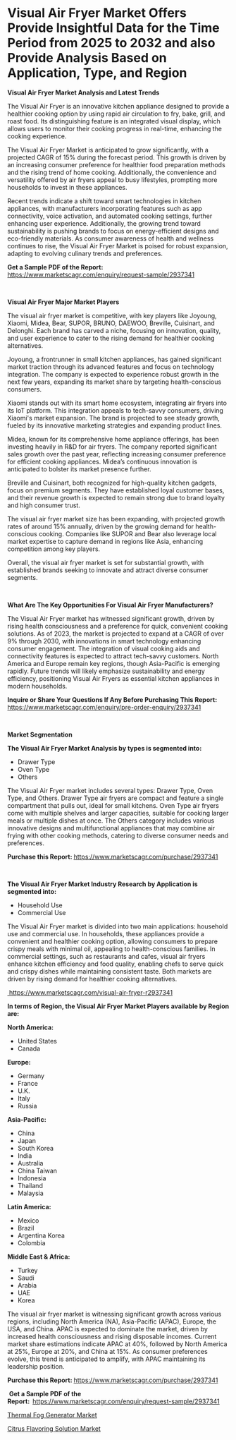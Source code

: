 <p><h1>Visual Air Fryer Market Offers Provide Insightful Data for the Time Period from 2025 to 2032 and also Provide Analysis Based on Application, Type, and Region</h1></p><p><strong>Visual Air Fryer Market Analysis and Latest Trends</strong></p>
<p><p>The Visual Air Fryer is an innovative kitchen appliance designed to provide a healthier cooking option by using rapid air circulation to fry, bake, grill, and roast food. Its distinguishing feature is an integrated visual display, which allows users to monitor their cooking progress in real-time, enhancing the cooking experience. </p><p>The Visual Air Fryer Market is anticipated to grow significantly, with a projected CAGR of 15% during the forecast period. This growth is driven by an increasing consumer preference for healthier food preparation methods and the rising trend of home cooking. Additionally, the convenience and versatility offered by air fryers appeal to busy lifestyles, prompting more households to invest in these appliances. </p><p>Recent trends indicate a shift toward smart technologies in kitchen appliances, with manufacturers incorporating features such as app connectivity, voice activation, and automated cooking settings, further enhancing user experience. Additionally, the growing trend toward sustainability is pushing brands to focus on energy-efficient designs and eco-friendly materials. As consumer awareness of health and wellness continues to rise, the Visual Air Fryer Market is poised for robust expansion, adapting to evolving culinary trends and preferences.</p></p>
<p><strong>Get a Sample PDF of the Report:&nbsp;</strong> <a href="https://www.marketscagr.com/enquiry/request-sample/2937341?utm_campaign=1901&utm_medium=2&utm_source=Github&utm_content=ia&utm_term=14032025&utm_id=visual-air-fryer">https://www.marketscagr.com/enquiry/request-sample/2937341</a></p>
<p>&nbsp;</p>
<p><strong>Visual Air Fryer Major Market Players</strong></p>
<p><p>The visual air fryer market is competitive, with key players like Joyoung, Xiaomi, Midea, Bear, SUPOR, BRUNO, DAEWOO, Breville, Cuisinart, and Delonghi. Each brand has carved a niche, focusing on innovation, quality, and user experience to cater to the rising demand for healthier cooking alternatives.</p><p>Joyoung, a frontrunner in small kitchen appliances, has gained significant market traction through its advanced features and focus on technology integration. The company is expected to experience robust growth in the next few years, expanding its market share by targeting health-conscious consumers.</p><p>Xiaomi stands out with its smart home ecosystem, integrating air fryers into its IoT platform. This integration appeals to tech-savvy consumers, driving Xiaomi's market expansion. The brand is projected to see steady growth, fueled by its innovative marketing strategies and expanding product lines.</p><p>Midea, known for its comprehensive home appliance offerings, has been investing heavily in R&D for air fryers. The company reported significant sales growth over the past year, reflecting increasing consumer preference for efficient cooking appliances. Midea’s continuous innovation is anticipated to bolster its market presence further.</p><p>Breville and Cuisinart, both recognized for high-quality kitchen gadgets, focus on premium segments. They have established loyal customer bases, and their revenue growth is expected to remain strong due to brand loyalty and high consumer trust.</p><p>The visual air fryer market size has been expanding, with projected growth rates of around 15% annually, driven by the growing demand for health-conscious cooking. Companies like SUPOR and Bear also leverage local market expertise to capture demand in regions like Asia, enhancing competition among key players.</p><p>Overall, the visual air fryer market is set for substantial growth, with established brands seeking to innovate and attract diverse consumer segments.</p></p>
<p>&nbsp;</p>
<p><strong>What Are The Key Opportunities For Visual Air Fryer Manufacturers?</strong></p>
<p><p>The Visual Air Fryer market has witnessed significant growth, driven by rising health consciousness and a preference for quick, convenient cooking solutions. As of 2023, the market is projected to expand at a CAGR of over 9% through 2030, with innovations in smart technology enhancing consumer engagement. The integration of visual cooking aids and connectivity features is expected to attract tech-savvy customers. North America and Europe remain key regions, though Asia-Pacific is emerging rapidly. Future trends will likely emphasize sustainability and energy efficiency, positioning Visual Air Fryers as essential kitchen appliances in modern households.</p></p>
<p><strong>Inquire or Share Your Questions If Any Before Purchasing This Report:</strong> <a href="https://www.marketscagr.com/enquiry/pre-order-enquiry/2937341?utm_campaign=1901&utm_medium=2&utm_source=Github&utm_content=ia&utm_term=14032025&utm_id=visual-air-fryer">https://www.marketscagr.com/enquiry/pre-order-enquiry/2937341</a></p>
<p>&nbsp;</p>
<p><strong>Market Segmentation</strong></p>
<p><strong>The Visual Air Fryer Market Analysis by types is segmented into:</strong></p>
<p><ul><li>Drawer Type</li><li>Oven Type</li><li>Others</li></ul></p>
<p><p>The Visual Air Fryer market includes several types: Drawer Type, Oven Type, and Others. Drawer Type air fryers are compact and feature a single compartment that pulls out, ideal for small kitchens. Oven Type air fryers come with multiple shelves and larger capacities, suitable for cooking larger meals or multiple dishes at once. The Others category includes various innovative designs and multifunctional appliances that may combine air frying with other cooking methods, catering to diverse consumer needs and preferences.</p></p>
<p><strong>Purchase this Report:&nbsp;</strong><a href="https://www.marketscagr.com/purchase/2937341?utm_campaign=1901&utm_medium=2&utm_source=Github&utm_content=ia&utm_term=14032025&utm_id=visual-air-fryer">https://www.marketscagr.com/purchase/2937341</a></p>
<p>&nbsp;</p>
<p><strong>The Visual Air Fryer Market Industry Research by Application is segmented into:</strong></p>
<p><ul><li>Household Use</li><li>Commercial Use</li></ul></p>
<p><p>The Visual Air Fryer market is divided into two main applications: household use and commercial use. In households, these appliances provide a convenient and healthier cooking option, allowing consumers to prepare crispy meals with minimal oil, appealing to health-conscious families. In commercial settings, such as restaurants and cafes, visual air fryers enhance kitchen efficiency and food quality, enabling chefs to serve quick and crispy dishes while maintaining consistent taste. Both markets are driven by rising demand for healthier cooking alternatives.</p></p>
<p><a href="https://www.marketscagr.com/visual-air-fryer-r2937341?utm_campaign=1901&utm_medium=2&utm_source=Github&utm_content=ia&utm_term=14032025&utm_id=visual-air-fryer">&nbsp;https://www.marketscagr.com/visual-air-fryer-r2937341</a></p>
<p><strong>In terms of Region, the Visual Air Fryer Market Players available by Region are:</strong></p>
<p>
    <p> <strong> North America: </strong>
        <ul>
            <li>United States</li>
            <li>Canada</li>
        </ul>
        </p> 
    <p> <strong> Europe: </strong>
        <ul>
            <li>Germany</li>
            <li>France</li>
            <li>U.K.</li>
            <li>Italy</li>
            <li>Russia</li>
        </ul>
        </p> 
    <p> <strong> Asia-Pacific: </strong>
        <ul>
            <li>China</li>
            <li>Japan</li>
            <li>South Korea</li>
            <li>India</li>
            <li>Australia</li>
            <li>China Taiwan</li>
            <li>Indonesia</li>
            <li>Thailand</li>
            <li>Malaysia</li>
        </ul>
        </p> 
    <p> <strong> Latin America: </strong>
        <ul>
            <li>Mexico</li>
            <li>Brazil</li>
            <li>Argentina Korea</li>
            <li>Colombia</li>
        </ul>
        </p> 
    <p> <strong> Middle East & Africa: </strong>
        <ul>
            <li>Turkey</li>
            <li>Saudi</li>
            <li>Arabia</li>
            <li>UAE</li>
            <li>Korea</li>
        </ul>
    </p>
    </p>
<p><p>The visual air fryer market is witnessing significant growth across various regions, including North America (NA), Asia-Pacific (APAC), Europe, the USA, and China. APAC is expected to dominate the market, driven by increased health consciousness and rising disposable incomes. Current market share estimations indicate APAC at 40%, followed by North America at 25%, Europe at 20%, and China at 15%. As consumer preferences evolve, this trend is anticipated to amplify, with APAC maintaining its leadership position.</p></p>
<p><strong>Purchase this Report: </strong><a href="https://www.marketscagr.com/purchase/2937341?utm_campaign=1901&utm_medium=2&utm_source=Github&utm_content=ia&utm_term=14032025&utm_id=visual-air-fryer">https://www.marketscagr.com/purchase/2937341</a></p>
<p>&nbsp;<strong>Get a Sample PDF of the Report:&nbsp;&nbsp;</strong><a href="https://www.marketscagr.com/enquiry/request-sample/2937341?utm_campaign=1901&utm_medium=2&utm_source=Github&utm_content=ia&utm_term=14032025&utm_id=visual-air-fryer">https://www.marketscagr.com/enquiry/request-sample/2937341</a></p>
<p><strong></strong></p>
<p><p><a href="https://github.com/casalalimo40/Market-Research-Report-List-1/blob/main/thermal-fog-generator-market.md?utm_campaign=1901&utm_medium=2&utm_source=Github&utm_content=ia&utm_term=14032025&utm_id=visual-air-fryer">Thermal Fog Generator Market</a></p><p><a href="https://github.com/AKSHATREPORTPRIME/Market-Research-Report-List-7/blob/main/citrus-flavoring-solution-market.md?utm_campaign=1901&utm_medium=2&utm_source=Github&utm_content=ia&utm_term=14032025&utm_id=visual-air-fryer">Citrus Flavoring Solution Market</a></p></p>